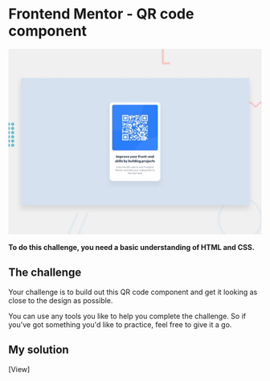 # Frontend Mentor - QR code component

![Design preview for the QR code component coding challenge](./design/desktop-preview.jpg)

**To do this challenge, you need a basic understanding of HTML and CSS.**

## The challenge

Your challenge is to build out this QR code component and get it looking as close to the design as possible.

You can use any tools you like to help you complete the challenge. So if you've got something you'd like to practice, feel free to give it a go.

## My solution
[View]